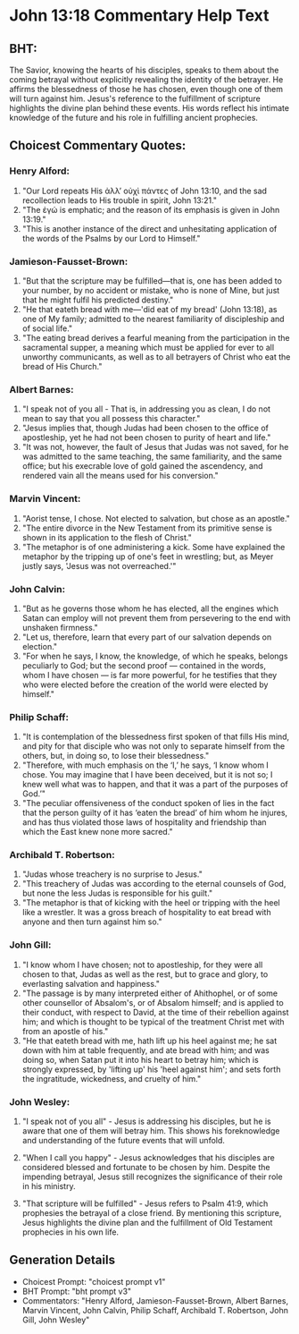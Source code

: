 # John 13:18 Commentary Help Text

## BHT:
The Savior, knowing the hearts of his disciples, speaks to them about the coming betrayal without explicitly revealing the identity of the betrayer. He affirms the blessedness of those he has chosen, even though one of them will turn against him. Jesus's reference to the fulfillment of scripture highlights the divine plan behind these events. His words reflect his intimate knowledge of the future and his role in fulfilling ancient prophecies.

## Choicest Commentary Quotes:
### Henry Alford:
1. "Our Lord repeats His ἀλλʼ οὐχὶ πάντες of John 13:10, and the sad recollection leads to His trouble in spirit, John 13:21."
2. "The ἐγώ is emphatic; and the reason of its emphasis is given in John 13:19."
3. "This is another instance of the direct and unhesitating application of the words of the Psalms by our Lord to Himself."

### Jamieson-Fausset-Brown:
1. "But that the scripture may be fulfilled—that is, one has been added to your number, by no accident or mistake, who is none of Mine, but just that he might fulfil his predicted destiny."
2. "He that eateth bread with me—'did eat of my bread' (John 13:18), as one of My family; admitted to the nearest familiarity of discipleship and of social life."
3. "The eating bread derives a fearful meaning from the participation in the sacramental supper, a meaning which must be applied for ever to all unworthy communicants, as well as to all betrayers of Christ who eat the bread of His Church."

### Albert Barnes:
1. "I speak not of you all - That is, in addressing you as clean, I do not mean to say that you all possess this character."
2. "Jesus implies that, though Judas had been chosen to the office of apostleship, yet he had not been chosen to purity of heart and life."
3. "It was not, however, the fault of Jesus that Judas was not saved, for he was admitted to the same teaching, the same familiarity, and the same office; but his execrable love of gold gained the ascendency, and rendered vain all the means used for his conversion."

### Marvin Vincent:
1. "Aorist tense, I chose. Not elected to salvation, but chose as an apostle."
2. "The entire divorce in the New Testament from its primitive sense is shown in its application to the flesh of Christ."
3. "The metaphor is of one administering a kick. Some have explained the metaphor by the tripping up of one's feet in wrestling; but, as Meyer justly says, 'Jesus was not overreached.'"

### John Calvin:
1. "But as he governs those whom he has elected, all the engines which Satan can employ will not prevent them from persevering to the end with unshaken firmness."
2. "Let us, therefore, learn that every part of our salvation depends on election."
3. "For when he says, I know, the knowledge, of which he speaks, belongs peculiarly to God; but the second proof — contained in the words, whom I have chosen — is far more powerful, for he testifies that they who were elected before the creation of the world were elected by himself."

### Philip Schaff:
1. "It is contemplation of the blessedness first spoken of that fills His mind, and pity for that disciple who was not only to separate himself from the others, but, in doing so, to lose their blessedness."
2. "Therefore, with much emphasis on the ‘I,’ he says, ‘I know whom I chose. You may imagine that I have been deceived, but it is not so; I knew well what was to happen, and that it was a part of the purposes of God.’"
3. "The peculiar offensiveness of the conduct spoken of lies in the fact that the person guilty of it has ‘eaten the bread’ of him whom he injures, and has thus violated those laws of hospitality and friendship than which the East knew none more sacred."

### Archibald T. Robertson:
1. "Judas whose treachery is no surprise to Jesus."
2. "This treachery of Judas was according to the eternal counsels of God, but none the less Judas is responsible for his guilt."
3. "The metaphor is that of kicking with the heel or tripping with the heel like a wrestler. It was a gross breach of hospitality to eat bread with anyone and then turn against him so."

### John Gill:
1. "I know whom I have chosen; not to apostleship, for they were all chosen to that, Judas as well as the rest, but to grace and glory, to everlasting salvation and happiness."
2. "The passage is by many interpreted either of Ahithophel, or of some other counsellor of Absalom's, or of Absalom himself; and is applied to their conduct, with respect to David, at the time of their rebellion against him; and which is thought to be typical of the treatment Christ met with from an apostle of his."
3. "He that eateth bread with me, hath lift up his heel against me; he sat down with him at table frequently, and ate bread with him; and was doing so, when Satan put it into his heart to betray him; which is strongly expressed, by 'lifting up' his 'heel against him'; and sets forth the ingratitude, wickedness, and cruelty of him."

### John Wesley:
1. "I speak not of you all" - Jesus is addressing his disciples, but he is aware that one of them will betray him. This shows his foreknowledge and understanding of the future events that will unfold.

2. "When I call you happy" - Jesus acknowledges that his disciples are considered blessed and fortunate to be chosen by him. Despite the impending betrayal, Jesus still recognizes the significance of their role in his ministry.

3. "That scripture will be fulfilled" - Jesus refers to Psalm 41:9, which prophesies the betrayal of a close friend. By mentioning this scripture, Jesus highlights the divine plan and the fulfillment of Old Testament prophecies in his own life.


## Generation Details
- Choicest Prompt: "choicest prompt v1"
- BHT Prompt: "bht prompt v3"
- Commentators: "Henry Alford, Jamieson-Fausset-Brown, Albert Barnes, Marvin Vincent, John Calvin, Philip Schaff, Archibald T. Robertson, John Gill, John Wesley"
